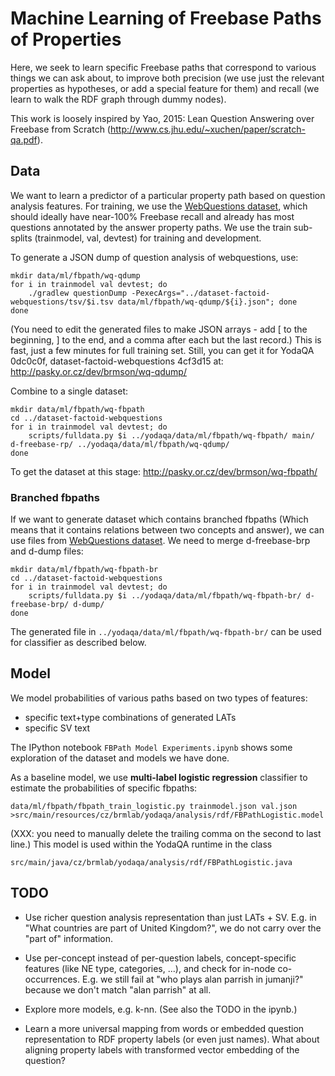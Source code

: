 Machine Learning of Freebase Paths of Properties
================================================

Here, we seek to learn specific Freebase paths that correspond to
various things we can ask about, to improve both precision (we use
just the relevant properties as hypotheses, or add a special feature
for them) and recall (we learn to walk the RDF graph through dummy
nodes).

This work is loosely inspired by Yao, 2015: Lean Question Answering over
Freebase from Scratch (http://www.cs.jhu.edu/~xuchen/paper/scratch-qa.pdf).

Data
----

We want to learn a predictor of a particular property path based on
question analysis features.  For training, we use the [WebQuestions
dataset](https://github.com/brmson/dataset-factoid-webquestions),
which should ideally have near-100% Freebase recall and already has
most questions annotated by the answer property paths.  We use the
train sub-splits (trainmodel, val, devtest) for training and development.

To generate a JSON dump of question analysis of webquestions, use:

	mkdir data/ml/fbpath/wq-qdump
	for i in trainmodel val devtest; do
		./gradlew questionDump -PexecArgs="../dataset-factoid-webquestions/tsv/$i.tsv data/ml/fbpath/wq-qdump/${i}.json"; done
	done

(You need to edit the generated files to make JSON arrays - add [ to
the beginning, ] to the end, and a comma after each but the last record.)
This is fast, just a few minutes for full training set.  Still, you
can get it for YodaQA 0dc0c0f, dataset-factoid-webquestions 4cf3d15
at: http://pasky.or.cz/dev/brmson/wq-qdump/

Combine to a single dataset:

	mkdir data/ml/fbpath/wq-fbpath
	cd ../dataset-factoid-webquestions
	for i in trainmodel val devtest; do
		scripts/fulldata.py $i ../yodaqa/data/ml/fbpath/wq-fbpath/ main/ d-freebase-rp/ ../yodaqa/data/ml/fbpath/wq-qdump/
	done

To get the dataset at this stage: http://pasky.or.cz/dev/brmson/wq-fbpath/

### Branched fbpaths

If we want to generate dataset which contains branched fbpaths (Which means that it contains relations between
two concepts and answer), we can use files from [WebQuestions dataset](https://github.com/brmson/dataset-factoid-webquestions).
We need to merge d-freebase-brp and d-dump files:

    mkdir data/ml/fbpath/wq-fbpath-br
    cd ../dataset-factoid-webquestions
    for i in trainmodel val devtest; do
        scripts/fulldata.py $i ../yodaqa/data/ml/fbpath/wq-fbpath-br/ d-freebase-brp/ d-dump/
    done

The generated file in ``../yodaqa/data/ml/fbpath/wq-fbpath-br/`` can be used for classifier as described below.

Model
-----

We model probabilities of various paths based on two types of features:

  * specific text+type combinations of generated LATs
  * specific SV text

The IPython notebook ``FBPath Model Experiments.ipynb`` shows some exploration
of the dataset and models we have done.

As a baseline model, we use **multi-label logistic regression** classifier
to estimate the probabilities of specific fbpaths:

	data/ml/fbpath/fbpath_train_logistic.py trainmodel.json val.json >src/main/resources/cz/brmlab/yodaqa/analysis/rdf/FBPathLogistic.model

(XXX: you need to manually delete the trailing comma on the second to last line.)
This model is used within the YodaQA runtime in the class

	src/main/java/cz/brmlab/yodaqa/analysis/rdf/FBPathLogistic.java

TODO
----

  * Use richer question analysis representation than just LATs + SV.
    E.g. in "What countries are part of United Kingdom?", we do not carry
    over the "part of" information.

  * Use per-concept instead of per-question labels, concept-specific
    features (like NE type, categories, ...), and check for in-node
    co-occurrences.  E.g. we still fail at "who plays alan parrish in
    jumanji?" because we don't match "alan parrish" at all.

  * Explore more models, e.g. k-nn.  (See also the TODO in the ipynb.)

  * Learn a more universal mapping from words or embedded question
    representation to RDF property labels (or even just names).
    What about aligning property labels with transformed vector embedding
    of the question?
